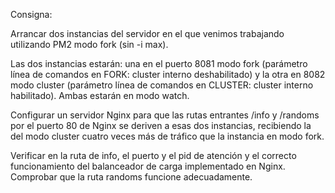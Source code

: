 Consigna:

Arrancar dos instancias del servidor en el que venimos trabajando utilizando PM2 modo fork (sin -i max).

Las dos instancias estarán: una en el puerto 8081 modo fork (parámetro línea de comandos en FORK: cluster interno deshabilitado) y la otra en 8082 modo cluster (parámetro línea de comandos en CLUSTER: cluster interno habilitado). Ambas estarán en modo watch.

Configurar un servidor Nginx para que las rutas entrantes /info y /randoms por el puerto 80 de Nginx se deriven a esas dos instancias, recibiendo la del modo cluster cuatro veces más de tráfico que la instancia en modo fork.

Verificar en la ruta de info, el puerto y el pid de atención y el correcto funcionamiento del balanceador de carga implementado en Nginx. Comprobar que la ruta randoms funcione adecuadamente.

